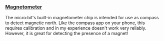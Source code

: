 
### [Magnetometer](https://learn.adafruit.com/micro-bit-lesson-1-using-the-built-in-sensors/magnetometer)

The micro:bit's built-in magnetometer chip is intended for use as compass to detect magnetic north. Like the compass app on your phone, this requires calibration and in my experience doesn't work very reliably. However, it is great for detecting the presence of a magnet!

